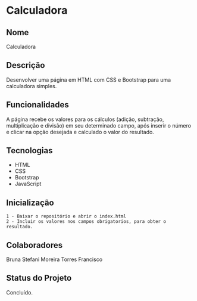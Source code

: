 # Calculadora

## Nome
Calculadora

## Descrição
Desenvolver uma página em HTML com CSS e Bootstrap para uma calculadora simples.

## Funcionalidades
A página recebe os valores para os cálculos (adição, subtração, multiplicação e divisão) em seu determinado campo, após inserir o número e clicar na opção desejada e calculado o valor do resultado.

## Tecnologias
- HTML 
- CSS 
- Bootstrap
- JavaScript

## Inicialização
    1 - Baixar o repositório e abrir o index.html
    2 - Incluir os valores nos campos obrigatorios, para obter o resultado.

## Colaboradores
Bruna Stefani Moreira Torres Francisco

## Status do Projeto
Concluído.